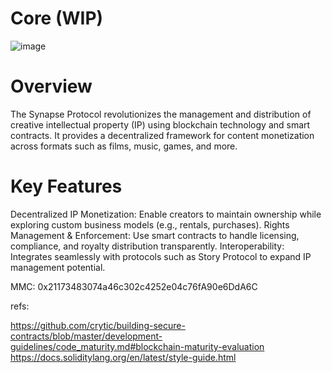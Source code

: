 # Core (WIP)
![image](https://github.com/user-attachments/assets/2a599bc4-a876-486a-a35a-711c880cf3e4)

# Overview
The Synapse Protocol revolutionizes the management and distribution of creative intellectual property (IP) using blockchain technology and smart contracts. It provides a decentralized framework for content monetization across formats such as films, music, games, and more.

# Key Features
Decentralized IP Monetization: Enable creators to maintain ownership while exploring custom business models (e.g., rentals, purchases).
Rights Management & Enforcement: Use smart contracts to handle licensing, compliance, and royalty distribution transparently.
Interoperability: Integrates seamlessly with protocols such as Story Protocol to expand IP management potential.


MMC: 0x21173483074a46c302c4252e04c76fA90e6DdA6C

refs:

https://github.com/crytic/building-secure-contracts/blob/master/development-guidelines/code_maturity.md#blockchain-maturity-evaluation
https://docs.soliditylang.org/en/latest/style-guide.html












